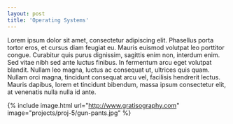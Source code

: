 ```yaml
---
layout: post
title: 'Operating Systems'
---
```


Lorem ipsum dolor sit amet, consectetur adipiscing elit. Phasellus porta tortor eros, et cursus diam feugiat eu. Mauris euismod volutpat leo porttitor congue. Curabitur quis purus dignissim, sagittis enim non, interdum enim. Sed vitae nibh sed ante luctus finibus. In fermentum arcu eget volutpat blandit. Nullam leo magna, luctus ac consequat ut, ultrices quis quam. Nullam orci magna, tincidunt consequat arcu vel, facilisis hendrerit lectus. Mauris dapibus, lorem et tincidunt bibendum, massa ipsum consectetur elit, at venenatis nulla nulla id ante.

{% include image.html url="http://www.gratisography.com" image="projects/proj-5/gun-pants.jpg" %}
